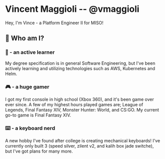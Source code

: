 # Vincent Maggioli -- @vmaggioli
Hey, I'm Vince - a Platform Engineer II for MISO!

## 🤵 Who am I?
### 🧠 - an active learner
My degree specification is in general Software Engineering, but I've been actively learning and utilizing technologies such as AWS, Kubernetes and Helm.

### 🎮 - a huge gamer
I got my first console in high school (Xbox 360), and it's been game over ever since. A few of my highest hours played games are; League of Legends, Final Fantasy XIV, Monster Hunter: World, and CS:GO. My current go-to game is Final Fantasy XIV.

### ⌨️ - a keyboard nerd
A new hobby I've found after college is creating mechanical keyboards! I've currently only built 3 (speed silver, zilent v2, and kalih box jade switche), but I've got plans for many more.
